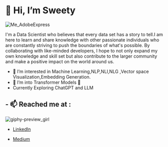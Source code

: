 
# 👋 Hi, I’m Sweety

![Me_AdobeExpress](https://user-images.githubusercontent.com/51474025/236671648-ff3330bb-59c3-4f2b-820a-8683af5a0718.gif)

I'm a Data Scientist who believes that every data set has a story to tell.I am here to learn and share knowledge with other passionate individuals who are constantly striving to push the boundaries of what's possible. By collaborating with like-minded developers, I hope to not only expand my own knowledge and skill set but also contribute to the larger community and make a positive impact on the world around us.

- 👀 I’m interested in Machine Learning,NLP,NLI,NLG ,Vector space Visualization,Embedding Generation.
- 🌱 I’m into Transformer Models 🤗
- Currently Exploring ChatGPT and LLM 


##  - 📫 Reached me at :

![giphy-preview_girl](https://user-images.githubusercontent.com/51474025/236671524-f55a6c45-ffbc-4600-b83a-688435b1e245.gif)

 * [LinkedIn](https://www.linkedin.com/in/sweety-tripathi/)
 
 * [Medium](https://medium.com/@sweety.tripathi13)

<!---
Swty13/Swty13 is a ✨ special ✨ repository because its `README.md` (this file) appears on your GitHub profile.
You can click the Preview link to take a look at your changes.
--->
